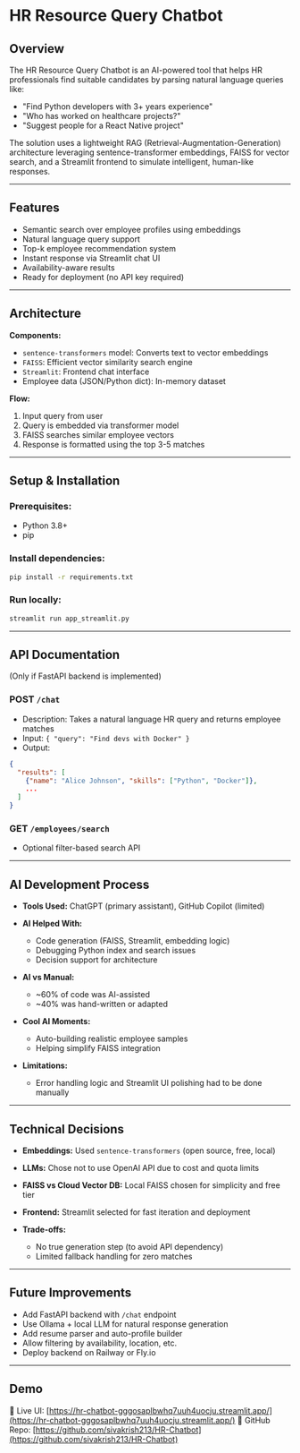 # HR Resource Query Chatbot

## Overview

The HR Resource Query Chatbot is an AI-powered tool that helps HR professionals find suitable candidates by parsing natural language queries like:

* "Find Python developers with 3+ years experience"
* "Who has worked on healthcare projects?"
* "Suggest people for a React Native project"

The solution uses a lightweight RAG (Retrieval-Augmentation-Generation) architecture leveraging sentence-transformer embeddings, FAISS for vector search, and a Streamlit frontend to simulate intelligent, human-like responses.

---

## Features

* Semantic search over employee profiles using embeddings
* Natural language query support
* Top-k employee recommendation system
* Instant response via Streamlit chat UI
* Availability-aware results
* Ready for deployment (no API key required)

---

## Architecture

**Components:**

* `sentence-transformers` model: Converts text to vector embeddings
* `FAISS`: Efficient vector similarity search engine
* `Streamlit`: Frontend chat interface
* Employee data (JSON/Python dict): In-memory dataset

**Flow:**

1. Input query from user
2. Query is embedded via transformer model
3. FAISS searches similar employee vectors
4. Response is formatted using the top 3-5 matches

---

## Setup & Installation

### Prerequisites:

* Python 3.8+
* pip

### Install dependencies:

```bash
pip install -r requirements.txt
```

### Run locally:

```bash
streamlit run app_streamlit.py
```

---

## API Documentation

(Only if FastAPI backend is implemented)

### POST `/chat`

* Description: Takes a natural language HR query and returns employee matches
* Input: `{ "query": "Find devs with Docker" }`
* Output:

```json
{
  "results": [
    {"name": "Alice Johnson", "skills": ["Python", "Docker"]},
    ...
  ]
}
```

### GET `/employees/search`

* Optional filter-based search API

---

## AI Development Process

* **Tools Used:** ChatGPT (primary assistant), GitHub Copilot (limited)
* **AI Helped With:**

  * Code generation (FAISS, Streamlit, embedding logic)
  * Debugging Python index and search issues
  * Decision support for architecture
* **AI vs Manual:**

  * \~60% of code was AI-assisted
  * \~40% was hand-written or adapted
* **Cool AI Moments:**

  * Auto-building realistic employee samples
  * Helping simplify FAISS integration
* **Limitations:**

  * Error handling logic and Streamlit UI polishing had to be done manually

---

## Technical Decisions

* **Embeddings:** Used `sentence-transformers` (open source, free, local)
* **LLMs:** Chose not to use OpenAI API due to cost and quota limits
* **FAISS vs Cloud Vector DB:** Local FAISS chosen for simplicity and free tier
* **Frontend:** Streamlit selected for fast iteration and deployment
* **Trade-offs:**

  * No true generation step (to avoid API dependency)
  * Limited fallback handling for zero matches

---

## Future Improvements

* Add FastAPI backend with `/chat` endpoint
* Use Ollama + local LLM for natural response generation
* Add resume parser and auto-profile builder
* Allow filtering by availability, location, etc.
* Deploy backend on Railway or Fly.io

---

## Demo

🔗 Live UI: [https://hr-chatbot-gggosaplbwhq7uuh4uocju.streamlit.app/](https://hr-chatbot-gggosaplbwhq7uuh4uocju.streamlit.app/)
📂 GitHub Repo: [https://github.com/sivakrish213/HR-Chatbot](https://github.com/sivakrish213/HR-Chatbot)
